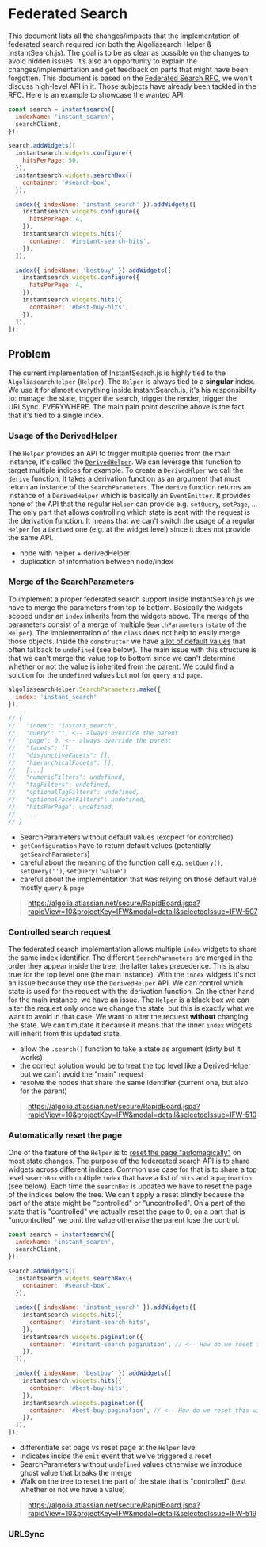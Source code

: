 # Federated Search

This document lists all the changes/impacts that the implementation of federated search required (on both the Algoliasearch Helper & InstantSearch.js). The goal is to be as clear as possible on the changes to avoid hidden issues. It’s also an opportunity to explain the changes/implementation and get feedback on parts that might have been forgotten. This document is based on the [Federated Search RFC](https://github.com/algolia/instantsearch-rfcs/blob/master/accepted/federated-search-instantsearch.md), we won't discuss high-level API in it. Those subjects have already been tackled in the RFC. Here is an example to showcase the wanted API:

```js
const search = instantsearch({
  indexName: 'instant_search',
  searchClient,
});

search.addWidgets([
  instantsearch.widgets.configure({
    hitsPerPage: 50,
  }),
  instantsearch.widgets.searchBox({
    container: '#search-box',
  }),

  index({ indexName: 'instant_search' }).addWidgets([
    instantsearch.widgets.configure({
      hitsPerPage: 4,
    }),
    instantsearch.widgets.hits({
      container: '#instant-search-hits',
    }),
  ]),

  index({ indexName: 'bestbuy' }).addWidgets([
    instantsearch.widgets.configure({
      hitsPerPage: 4,
    }),
    instantsearch.widgets.hits({
      container: '#best-buy-hits',
    }),
  ]),
]);
```

## Problem

The current implementation of InstantSearch.js is highly tied to the `AlgoliasearchHelper` (`Helper`). The `Helper` is always tied to a **singular** index. We use it for almost everything inside InstantSearch.js, it's his responsibility to: manage the state, trigger the search, trigger the render, trigger the URLSync. EVERYWHERE. The main pain point describe above is the fact that it's tied to a single index.

### Usage of the DerivedHelper

The `Helper` provides an API to trigger multiple queries from the main instance, it's called the [`DerivedHelper`](https://community.algolia.com/algoliasearch-helper-js/reference.html#derive-multi-queries). We can leverage this function to target multiple indices for example. To create a `DerivedHlper` we call the `derive` function. It takes a derivation function as an argument that must return an instance of the `SearchParameters`. The `derive` function returns an instance of a `DerivedHelper` which is basically an `EventEmitter`. It provides none of the API that the regular `Helper` can provide e.g. `setQuery`, `setPage`, ... The only part that allows controlling which state is sent with the request is the derivation function. It means that we can't switch the usage of a regular `Helper` for a `Derived` one (e.g. at the widget level) since it does not provide the same API.

- node with helper + derivedHelper
- duplication of information between node/index

### Merge of the SearchParameters

To implement a proper federated search support inside InstantSearch.js we have to merge the parameters from top to bottom. Basically the widgets scoped under an `index` inherits from the widgets above. The merge of the parameters consist of a merge of multiple `SearchParameters` (`state` of the `Helper`). The implementation of the `class` does not help to easily merge those objects. Inside the `constructor` we have [a lot of default values](https://github.com/algolia/algoliasearch-helper-js/blob/develop/src/SearchParameters/index.js#L91-L473) that often fallback to `undefined` (see below). The main issue with this structure is that we can't merge the value top to bottom since we can't determine whether or not the value is inherited from the parent. We could find a solution for the `undefined` values but not for `query` and `page`.

```js
algoliasearchHelper.SearchParameters.make({
  index: 'instant_search'
});

// {
//   "index": "instant_search",
//   "query": "", <-- always override the parent
//   "page": 0, <-- always override the parent
//   "facets": [],
//   "disjunctiveFacets": [],
//   "hierarchicalFacets": [],
//   [...]
//   "numericFilters": undefined,
//   "tagFilters": undefined,
//   "optionalTagFilters": undefined,
//   "optionalFacetFilters": undefined,
//   "hitsPerPage": undefined,
//   ...
// }
```

- SearchParameters without default values (excpect for controlled)
- `getConfiguration` have to return default values (potentially `getSearchParameters`)
- careful about the meaning of the function call e.g. `setQuery()`, `setQuery('')`, `setQuery('value')`
- careful about the implementation that was relying on those default value mostly `query` & `page`

> https://algolia.atlassian.net/secure/RapidBoard.jspa?rapidView=10&projectKey=IFW&modal=detail&selectedIssue=IFW-507

### Controlled search request

The federated search implementation allows multiple `index` widgets to share the same index identifier. The different `SearchParameters` are merged in the order they appear inside the tree, the latter takes precedence. This is also true for the top level one (the main instance). With the `index` widgets it's not an issue because they use the `DerivedHelper` API. We can control which state is used for the request with the derivation function. On the other hand for the main instance, we have an issue. The `Helper` is a black box we can alter the request only once we change the state, but this is exactly what we want to avoid in that case. We want to alter the request **without** changing the state. We can’t mutate it because it means that the inner `index` widgets will inherit from this updated state.

- allow the `.search()` function to take a state as argument (dirty but it works)
- the correct solution would be to treat the top level like a DerivedHelper but we can't avoid the "main" request
- resolve the nodes that share the same identifier (current one, but also for the parent)

> https://algolia.atlassian.net/secure/RapidBoard.jspa?rapidView=10&projectKey=IFW&modal=detail&selectedIssue=IFW-510

### Automatically reset the page

One of the feature of the `Helper` is to [reset the page "automagically"](https://community.algolia.com/algoliasearch-helper-js/concepts.html#smart-page-behaviour) on most state changes. The purpose of the federeated search API is to share widgets across different indices. Common use case for that is to share a top level `searchBox` with multiple `index` that have a list of `hits` and a `pagination` (see below). Each time the `searchBox` is updated we have to reset the page of the indices below the tree. We can't apply a reset blindly because the part of the state might be "controlled" or "uncontrolled". On a part of the state that is "controlled" we actually reset the page to 0; on a part that is "uncontrolled" we omit the value otherwise the parent lose the control.

```js
const search = instantsearch({
  indexName: 'instant_search',
  searchClient,
});

search.addWidgets([
  instantsearch.widgets.searchBox({
    container: '#search-box',
  }),

  index({ indexName: 'instant_search' }).addWidgets([
    instantsearch.widgets.hits({
      container: '#instant-search-hits',
    }),
    instantsearch.widgets.pagination({
      container: '#instant-search-pagination', // <-- How do we reset this widget?
    }),
  ]),

  index({ indexName: 'bestbuy' }).addWidgets([
    instantsearch.widgets.hits({
      container: '#best-buy-hits',
    }),
    instantsearch.widgets.pagination({
      container: '#best-buy-pagination', // <-- How do we reset this widget?
    }),
  ]),
]);
```

- differentiate set page vs reset page at the `Helper` level
- indicates inside the `emit` event that we've triggered a reset
- SearchParameters without `undefined` values otherwise we introduce ghost value that breaks the merge
- Walk on the tree to reset the part of the state that is "controlled" (test whether or not we have a value)

> https://algolia.atlassian.net/secure/RapidBoard.jspa?rapidView=10&projectKey=IFW&modal=detail&selectedIssue=IFW-519

### URLSync
